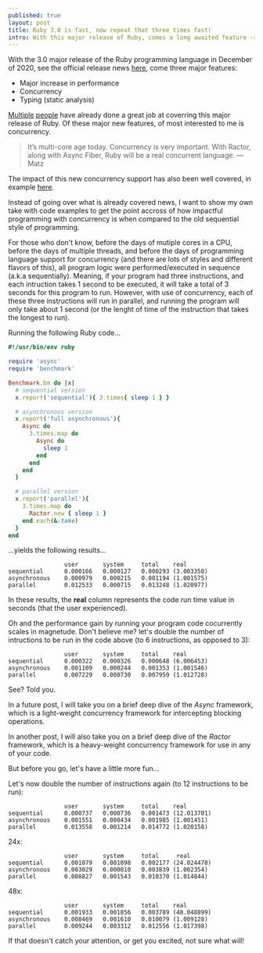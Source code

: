 ```yaml
---
published: true
layout: post
title: Ruby 3.0 is fast, now repeat that three times fast!
intro: With this major release of Ruby, comes a long awaited feature -> concurrency
---
```


With the 3.0 major release of the Ruby programming language in December of 2020, see the official release news [here][1], come three major features:
- Major increase in performance 
- Concurrency
- Typing (static analysis)

[Multiple][2] [people][3] have already done a great job at coverring this major release of Ruby. Of these major new features, of most interested to me is concurrency.

>It’s multi-core age today. Concurrency is very important. With Ractor, along with Async Fiber, Ruby will be a real concurrent language. — Matz

The impact of this new concurrency support has also been well covered, in example [here][4].

Instead of going over what is already covered news, I want to show my own take with code examples to get the point accross of how impactful programming with concurrency is when compared to the old sequential style of programming.

For those who don't know, before the days of mutiple cores in a CPU, before the days of multiple threads, and before the days of programming language support for concurrency (and there are lots of styles and different flavors of this), all program logic were performed/executed in sequence (a.k.a sequentially). Meaning, if your program had three instructions, and each intruction takes 1 second to be executed, it will take a total of 3 seconds for this program to run. However, with use of concurrency, each of these three instructions will run in parallel, and running the program will only take about 1 second (or the lenght of time of the instruction that takes the longest to run).

Running the following Ruby code...

```ruby
#!/usr/bin/env ruby

require 'async'
require 'benchmark'

Benchmark.bm do |x|
  # sequential version
  x.report('sequential'){ 3.times{ sleep 1 } }

  # asynchronous version
  x.report('full asynchronous'){
    Async do 
      3.times.map do
        Async do
          sleep 1
        end
      end
    end
  }

  # parallel version
  x.report('parallel'){
    3.times.map do
      Ractor.new { sleep 1 }
    end.each(&:take)
  }
end
```

...yields the following results...
```shell
                user       system     total    real
sequential      0.000166   0.000127   0.000293 (3.003358)
asynchronous    0.000979   0.000215   0.001194 (1.001575)
parallel        0.012533   0.000715   0.013248 (1.020977)
```

In these results, the **real** column represents the code run time value in seconds (that the user experienced).

Oh and the performance gain by running your program code cocurrently scales in magnetude. Don't believe me? let's double the number of intructions to be run in the code above (to 6 instructions, as opposed to 3):
```shell
                user       system     total    real
sequential      0.000322   0.000326   0.000648 (6.006453)
asynchronous    0.001109   0.000244   0.001353 (1.001546)
parallel        0.007229   0.000730   0.007959 (1.012728)
```

See? Told you.

In a future post, I will take you on a brief deep dive of the *Async* framework, which is a light-weight concurrency framework for intercepting blocking operations.

In another post, I will also take you on a brief deep dive of the *Ractor* framework, which is a heavy-weight concurrency framework for use in any of your code.

But before you go, let's have a little more fun...

Let's now double the number of instructions again (to 12 instructions to be run):
```shell
                user       system     total    real
sequential      0.000737   0.000736   0.001473 (12.013701)
asynchronous    0.001551   0.000434   0.001985 (1.001451)
parallel        0.013558   0.001214   0.014772 (1.020158)
```

24x:
```shell
                user       system     total     real
sequential      0.001079   0.001098   0.002177 (24.024478)
asynchronous    0.003029   0.000810   0.003839 (1.002354)
parallel        0.008827   0.001543   0.010370 (1.014844)
```

48x:
```shell
                user       system     total    real
sequential      0.001933   0.001856   0.003789 (48.048899)
asynchronous    0.008469   0.001610   0.010079 (1.009128)
parallel        0.009244   0.003312   0.012556 (1.017398)
```

If that doesn't catch your attention, or get you excited, not sure what will!

[1]: https://www.ruby-lang.org/en/news/2020/12/25/ruby-3-0-0-released/
[2]: https://bignerdranch.com/blog/where-is-ruby-headed-in-2021/
[3]: https://www.bigbinary.com/blog/ruby-3-features
[4]: https://brunosutic.com/blog/async-ruby
